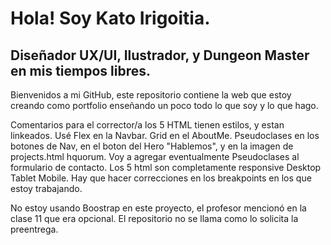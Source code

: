 <h1>Hola! Soy Kato Irigoitia.</h1>
<h2>Diseñador UX/UI, Ilustrador, y Dungeon Master en mis tiempos libres.</h2>

<p>Bienvenidos a mi GitHub, este repositorio contiene la web que estoy creando como portfolio enseñando un poco todo lo que soy y lo que hago.</p>



<!-- 2da preentrega
5 html totalmente maquetados y ordenados semanticamente y enlazados entre si
los 5html tienen que tener estilo incorporado. (flexbox - grids - box-model - pseudoclases)

Flexbox - Grid - BoxModel

responsive -> 2 archivos HTML que sean FULL responsive

Boostrap > Opcional.

Como se Presenta?
GitHub.
Link de deploy (githubages)
Link de Repositorio -->

Comentarios para el corrector/a
los 5 HTML tienen estilos, y estan linkeados.
Usé Flex en la Navbar.
Grid en el AboutMe.
Pseudoclases en los botones de Nav, en el boton del Hero "Hablemos", y en la imagen de projects.html hquorum.
Voy a agregar eventualmente Pseudoclases al formulario de contacto.
Los 5 html son completamente responsive Desktop Tablet Mobile. Hay que hacer correcciones en los breakpoints en los que estoy trabajando.

No estoy usando Boostrap en este proyecto, el profesor mencionó en la clase 11 que era opcional.
El repositorio no se llama como lo solicita la preentrega.

